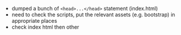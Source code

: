 * dumped a bunch of `<head>...</head>` statement (index.html)
* need to check the scripts, put the relevant assets (e.g. bootstrap) in appropriate places
* check index html then other

